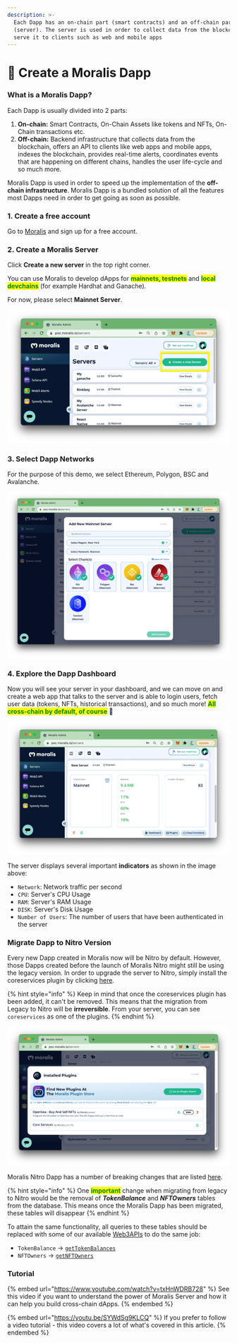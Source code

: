 ```yaml
---
description: >-
  Each Dapp has an on-chain part (smart contracts) and an off-chain part
  (server). The server is used in order to collect data from the blockchain and
  serve it to clients such as web and mobile apps
---
```


# 🚀 Create a Moralis Dapp

### What is a Moralis Dapp?

Each Dapp is usually divided into 2 parts:

1. **On-chain:** Smart Contracts, On-Chain Assets like tokens and NFTs, On-Chain transactions etc.
2. **Off-chain:** Backend infrastructure that collects data from the blockchain, offers an API to clients like web apps and mobile apps, indexes the blockchain, provides real-time alerts, coordinates events that are happening on different chains, handles the user life-cycle and so much more.

Moralis Dapp is used in order to speed up the implementation of the **off-chain infrastructure**. Moralis Dapp is a bundled solution of all the features most Dapps need in order to get going as soon as possible.

### 1. Create a free account

Go to [Moralis](https://moralis.io) and sign up for a free account.

### 2. Create a Moralis Server

Click **Create a new server** in the top right corner.&#x20;

You can use Moralis to develop dApps for <mark style="color:green;"></mark> <mark style="color:green;"></mark><mark style="color:green;">**mainnets, testnets**</mark> and <mark style="color:green;">**local devchains**</mark> (for example Hardhat and Ganache).

For now, please select **Mainnet Server**.

![Create a Moralis Dapp Mainnet Server](../../.gitbook/assets/create-new-server.png)

### 3. Select Dapp Networks&#x20;

For the purpose of this demo, we select Ethereum, Polygon, BSC and Avalanche.

![Select the chains](../../.gitbook/assets/Add-new-mainnet-server.png)

### 4. Explore the Dapp Dashboard

Now you will see your server in your dashboard, and we can move on and create a web app that talks to the server and is able to login users, fetch user data (tokens, NFTs, historical transactions), and so much more! <mark style="color:green;">**All cross-chain by default, of course**</mark> 🤯

![The Dapp displays several important indicators as shown in the image above:](../../.gitbook/assets/Server-dashboard.png)

The server displays several important **indicators** as shown in the image above:

- `Network`: Network traffic per second
- `CPU`: Server's CPU Usage
- `RAM`: Server's RAM Usage
- `DISK`: Server's Disk Usage
- `Number of Users`: The number of users that have been authenticated in the server

### Migrate Dapp to Nitro Version

Every new Dapp created in Moralis now will be Nitro by default. However, those Dapps created before the launch of Moralis Nitro might still be using the legacy version. In order to upgrade the server to Nitro, simply install the coreservices plugin by clicking [here](https://admin.moralis.io/install/plugin/coreservices).

{% hint style="info" %}
Keep in mind that once the coreservices plugin has been added, it can't be removed. This means that the migration from Legacy to Nitro will be **irreversible**. From your server, you can see `coreservices` as one of the plugins.
{% endhint %}

![](../../.gitbook/assets/Plugin.png)

Moralis Nitro Dapp has a number of breaking changes that are listed [here](https://forum.moralis.io/t/moralis-nitro-is-out/9267).&#x20;

{% hint style="info" %}
One <mark style="color:green;">**important**</mark> change when migrating from legacy to Nitro would be the removal of _**TokenBalance**_ and _**NFTOwners**_ tables from the database. This means once the Moralis Dapp has been migrated, these tables will disappear
{% endhint %}

To attain the same functionality, all queries to these tables should be replaced with some of our available [Web3APIs](../web3-sdk/) to do the same job:

- `TokenBalance` -> [`getTokenBalances`](https://docs.moralis.io/moralis-dapp/web3-sdk/account#gettokenbalances)
- `NFTOwners` -> [`getNFTOwners`](https://docs.moralis.io/moralis-dapp/web3-sdk/token#getnftowners)

### Tutorial

{% embed url="https://www.youtube.com/watch?v=txHnWDRB728" %}
See this video if you want to understand the power of Moralis Server and how it can help you build cross-chain dApps.
{% endembed %}

{% embed url="https://youtu.be/SYWdSg9KLCQ" %}
If you prefer to follow a video tutorial - this video covers a lot of what's covered in this article.
{% endembed %}

####
